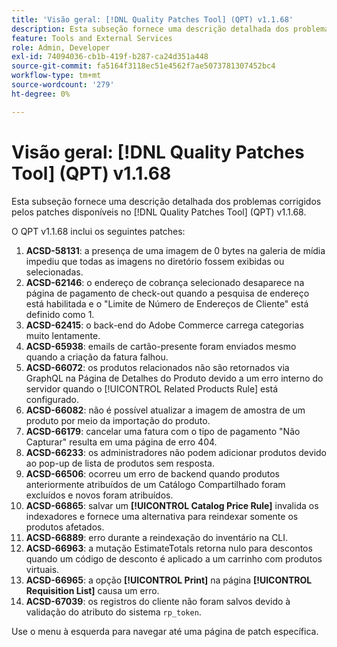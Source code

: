 ```yaml
---
title: 'Visão geral: [!DNL Quality Patches Tool] (QPT) v1.1.68'
description: Esta subseção fornece uma descrição detalhada dos problemas corrigidos pelos patches disponíveis no  [!DNL Quality Patches Tool] (QPT) v1.1.68.
feature: Tools and External Services
role: Admin, Developer
exl-id: 74094036-cb1b-419f-b287-ca24d351a448
source-git-commit: fa5164f3118ec51e4562f7ae5073781307452bc4
workflow-type: tm+mt
source-wordcount: '279'
ht-degree: 0%

---
```


# Visão geral: [!DNL Quality Patches Tool] (QPT) v1.1.68

Esta subseção fornece uma descrição detalhada dos problemas corrigidos pelos patches disponíveis no [!DNL Quality Patches Tool] (QPT) v1.1.68.

O QPT v1.1.68 inclui os seguintes patches:
1. **ACSD-58131**: a presença de uma imagem de 0 bytes na galeria de mídia impediu que todas as imagens no diretório fossem exibidas ou selecionadas.
1. **ACSD-62146**: o endereço de cobrança selecionado desaparece na página de pagamento de check-out quando a pesquisa de endereço está habilitada e o &quot;Limite de Número de Endereços de Cliente&quot; está definido como 1.
1. **ACSD-62415**: o back-end do Adobe Commerce carrega categorias muito lentamente.
1. **ACSD-65938**: emails de cartão-presente foram enviados mesmo quando a criação da fatura falhou.
1. **ACSD-66072**: os produtos relacionados não são retornados via GraphQL na Página de Detalhes do Produto devido a um erro interno do servidor quando o [!UICONTROL Related Products Rule] está configurado.
1. **ACSD-66082**: não é possível atualizar a imagem de amostra de um produto por meio da importação do produto.
1. **ACSD-66179**: cancelar uma fatura com o tipo de pagamento &quot;Não Capturar&quot; resulta em uma página de erro 404.
1. **ACSD-66233**: os administradores não podem adicionar produtos devido ao pop-up de lista de produtos sem resposta.
1. **ACSD-66506**: ocorreu um erro de backend quando produtos anteriormente atribuídos de um Catálogo Compartilhado foram excluídos e novos foram atribuídos.
1. **ACSD-66865**: salvar um **[!UICONTROL Catalog Price Rule]** invalida os indexadores e fornece uma alternativa para reindexar somente os produtos afetados.
1. **ACSD-66889**: erro durante a reindexação do inventário na CLI.
1. **ACSD-66963**: a mutação EstimateTotals retorna nulo para descontos quando um código de desconto é aplicado a um carrinho com produtos virtuais.
1. **ACSD-66965**: a opção **[!UICONTROL Print]** na página **[!UICONTROL Requisition List]** causa um erro.
1. **ACSD-67039**: os registros do cliente não foram salvos devido à validação do atributo do sistema `rp_token`.


Use o menu à esquerda para navegar até uma página de patch específica.
